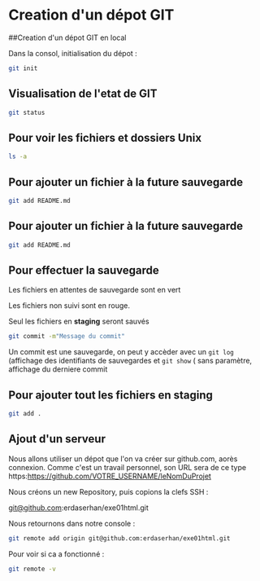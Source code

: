 # Creation d'un dépot GIT

##Creation d'un dépot GIT en local

Dans la consol, initialisation du dépot :

```bash
git init
```
## Visualisation de l'etat de GIT

```bash
git status
```
## Pour voir les fichiers et dossiers Unix

```bash
ls -a
```

## Pour ajouter un fichier à la future sauvegarde

```bash
git add README.md
```

## Pour ajouter un fichier à la future sauvegarde

```bash
git add README.md
```
## Pour effectuer la sauvegarde

Les fichiers en attentes de sauvegarde sont en vert

Les fichiers non suivi sont en rouge.

Seul les fichiers en **staging** seront sauvés

```bash
git commit -m"Message du commit"
```


Un commit est une sauvegarde, on peut y accèder 
avec un `git log` (affichage des identifiants de sauvegardes et `git show` ( sans paramètre, affichage du derniere commit

## Pour ajouter tout les fichiers en staging 

```bash
git add .
```

## Ajout d'un serveur 

Nous allons utiliser un dépot que l'on va créer sur github.com,
aorès connexion. Comme c'est un travail personnel, son URL sera de ce type https:https://github.com/VOTRE_USERNAME/leNomDuProjet

Nous créons un new Repository, puis copions la clefs SSH :

git@github.com:erdaserhan/exe01html.git

Nous retournons dans notre console :

```bash
git remote add origin git@github.com:erdaserhan/exe01html.git
```

Pour voir si ca a fonctionné :

```bash
git remote -v
```
